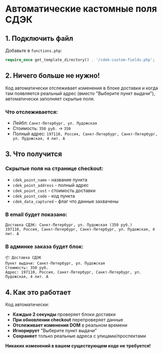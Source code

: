 # Автоматические кастомные поля СДЭК

## 1. Подключить файл
Добавьте в `functions.php`:
```php
require_once get_template_directory() . '/cdek-custom-fields.php';
```

## 2. Ничего больше не нужно!
Код автоматически отслеживает изменения в блоке доставки и когда там появляется реальный адрес (вместо "Выберите пункт выдачи"), автоматически заполняет скрытые поля.

### Что отслеживается:
- Лейбл: `Санкт-Петербург, ул. Пудожская`
- Стоимость: `350 руб.` → `350`
- Полный адрес: `197110, Россия, Санкт-Петербург, Санкт-Петербург, ул. Пудожская, 4 лит. А`

## 3. Что получится

### Скрытые поля на странице checkout:
- `cdek_point_name` - название пункта
- `cdek_point_address` - полный адрес  
- `cdek_point_cost` - стоимость доставки
- `cdek_point_code` - код пункта
- `cdek_data_captured` - флаг что данные захвачены

### В email будет показано:
```
Доставка СДЭК: Санкт-Петербург, ул. Пудожская (350 руб.)
197110, Россия, Санкт-Петербург, Санкт-Петербург, ул. Пудожская, 4 лит. А
```

### В админке заказа будет блок:
```
📦 Доставка СДЭК
Пункт выдачи: Санкт-Петербург, ул. Пудожская
Стоимость: 350 руб.
Адрес: 197110, Россия, Санкт-Петербург, Санкт-Петербург, ул. Пудожская, 4 лит. А
```

## 4. Как это работает

Код автоматически:
- **Каждые 2 секунды** проверяет блоки доставки
- **При обновлении checkout** перепроверяет данные
- **Отслеживает изменения DOM** в реальном времени
- **Игнорирует** "Выберите пункт выдачи"
- **Сохраняет** только реальные адреса с улицами/проспектами

**Никаких изменений в вашем существующем коде не требуется!**
